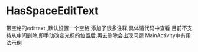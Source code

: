 # HasSpaceEditText
带空格的edittext ,默认设置一个空格,添加了很多注释,具体请代码中查看
目前不支持从中间删除,即手动改变光标的位置后,再去删除会出现问题
MainActivity中有用法示例
